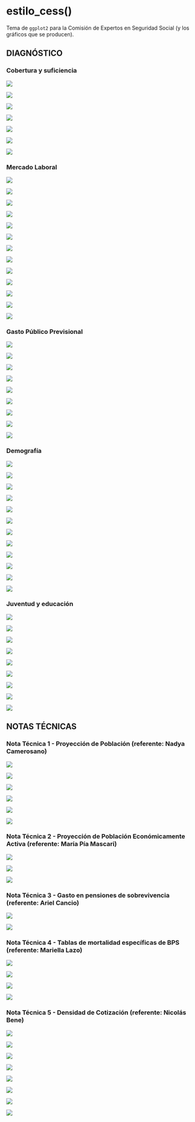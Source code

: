 # estilo_cess()

Tema de `ggplot2` para la Comisión de Expertos en Seguridad Social (y los gráficos que se producen).

## DIAGNÓSTICO

### Cobertura y suficiencia

![](https://github.com/paulapereda/estilo_cess/blob/main/Diagn%C3%B3stico/00_Cobertura%20y%20suficiencia/plots/graf1.png)

![](https://github.com/paulapereda/estilo_cess/blob/main/Diagn%C3%B3stico/00_Cobertura%20y%20suficiencia/plots/graf2.png)

![](https://github.com/paulapereda/estilo_cess/blob/main/Diagn%C3%B3stico/00_Cobertura%20y%20suficiencia/plots/graf3.png)

![](https://github.com/paulapereda/estilo_cess/blob/main/Diagn%C3%B3stico/00_Cobertura%20y%20suficiencia/plots/graf4.png)

![](https://github.com/paulapereda/estilo_cess/blob/main/Diagn%C3%B3stico/00_Cobertura%20y%20suficiencia/plots/graf5.png)

![](https://github.com/paulapereda/estilo_cess/blob/main/Diagn%C3%B3stico/00_Cobertura%20y%20suficiencia/plots/graf6.png)

![](https://github.com/paulapereda/estilo_cess/blob/main/Diagn%C3%B3stico/00_Cobertura%20y%20suficiencia/plots/graf7.png)

### Mercado Laboral

![](https://github.com/paulapereda/estilo_cess/blob/main/Diagn%C3%B3stico/01_Mercado%20Laboral/plots/graf0.png)

![](https://github.com/paulapereda/estilo_cess/blob/main/Diagn%C3%B3stico/01_Mercado%20Laboral/plots/graf1.png)

![](https://github.com/paulapereda/estilo_cess/blob/main/Diagn%C3%B3stico/01_Mercado%20Laboral/plots/graf2.png)

![](https://github.com/paulapereda/estilo_cess/blob/main/Diagn%C3%B3stico/01_Mercado%20Laboral/plots/graf3.png)

![](https://github.com/paulapereda/estilo_cess/blob/main/Diagn%C3%B3stico/01_Mercado%20Laboral/plots/graf4.png)

![](https://github.com/paulapereda/estilo_cess/blob/main/Diagn%C3%B3stico/01_Mercado%20Laboral/plots/graf5.png)

![](https://github.com/paulapereda/estilo_cess/blob/main/Diagn%C3%B3stico/01_Mercado%20Laboral/plots/graf6.png)

![](https://github.com/paulapereda/estilo_cess/blob/main/Diagn%C3%B3stico/01_Mercado%20Laboral/plots/graf7.png)

![](https://github.com/paulapereda/estilo_cess/blob/main/Diagn%C3%B3stico/01_Mercado%20Laboral/plots/graf8.png)

![](https://github.com/paulapereda/estilo_cess/blob/main/Diagn%C3%B3stico/01_Mercado%20Laboral/plots/graf9.png)

![](https://github.com/paulapereda/estilo_cess/blob/main/Diagn%C3%B3stico/01_Mercado%20Laboral/plots/graf10.png)

![](https://github.com/paulapereda/estilo_cess/blob/main/Diagn%C3%B3stico/01_Mercado%20Laboral/plots/graf11.png)

![](https://github.com/paulapereda/estilo_cess/blob/main/Diagn%C3%B3stico/01_Mercado%20Laboral/plots/graf12.png)

### Gasto Público Previsional

![](https://github.com/paulapereda/estilo_cess/blob/main/Diagn%C3%B3stico/02_Gasto%20p%C3%BAblico%20previsional/plots/graf1.png)

![](https://github.com/paulapereda/estilo_cess/blob/main/Diagn%C3%B3stico/02_Gasto%20p%C3%BAblico%20previsional/plots/graf2.png)

![](https://github.com/paulapereda/estilo_cess/blob/main/Diagn%C3%B3stico/02_Gasto%20p%C3%BAblico%20previsional/plots/graf3.png)

![](https://github.com/paulapereda/estilo_cess/blob/main/Diagn%C3%B3stico/02_Gasto%20p%C3%BAblico%20previsional/plots/graf4.png)

![](https://github.com/paulapereda/estilo_cess/blob/main/Diagn%C3%B3stico/02_Gasto%20p%C3%BAblico%20previsional/plots/graf5.png)

![](https://github.com/paulapereda/estilo_cess/blob/main/Diagn%C3%B3stico/02_Gasto%20p%C3%BAblico%20previsional/plots/graf6.png)

![](https://github.com/paulapereda/estilo_cess/blob/main/Diagn%C3%B3stico/02_Gasto%20p%C3%BAblico%20previsional/plots/graf7.png)

![](https://github.com/paulapereda/estilo_cess/blob/main/Diagn%C3%B3stico/02_Gasto%20p%C3%BAblico%20previsional/plots/graf8.png)

![](https://github.com/paulapereda/estilo_cess/blob/main/Diagn%C3%B3stico/02_Gasto%20p%C3%BAblico%20previsional/plots/graf9.png)

### Demografía

![](https://github.com/paulapereda/estilo_cess/blob/main/Diagn%C3%B3stico/04_Demograf%C3%ADa/plots/graf.png)

![](https://github.com/paulapereda/estilo_cess/blob/main/Diagn%C3%B3stico/04_Demograf%C3%ADa/plots/graf0.png)

![](https://github.com/paulapereda/estilo_cess/blob/main/Diagn%C3%B3stico/04_Demograf%C3%ADa/plots/graf1.png)

![](https://github.com/paulapereda/estilo_cess/blob/main/Diagn%C3%B3stico/04_Demograf%C3%ADa/plots/graf2.png)

![](https://github.com/paulapereda/estilo_cess/blob/main/Diagn%C3%B3stico/04_Demograf%C3%ADa/plots/graf3.png)

![](https://github.com/paulapereda/estilo_cess/blob/main/Diagn%C3%B3stico/04_Demograf%C3%ADa/plots/graf4.png)

![](https://github.com/paulapereda/estilo_cess/blob/main/Diagn%C3%B3stico/04_Demograf%C3%ADa/plots/graf5.png)

![](https://github.com/paulapereda/estilo_cess/blob/main/Diagn%C3%B3stico/04_Demograf%C3%ADa/plots/graf6.png)

![](https://github.com/paulapereda/estilo_cess/blob/main/Diagn%C3%B3stico/04_Demograf%C3%ADa/plots/graf7.png)

![](https://github.com/paulapereda/estilo_cess/blob/main/Diagn%C3%B3stico/04_Demograf%C3%ADa/plots/graf8.png)

![](https://github.com/paulapereda/estilo_cess/blob/main/Diagn%C3%B3stico/04_Demograf%C3%ADa/plots/graf9.png)

![](https://github.com/paulapereda/estilo_cess/blob/main/Diagn%C3%B3stico/04_Demograf%C3%ADa/plots/graf10.png)

### Juventud y educación

![](https://github.com/paulapereda/estilo_cess/blob/main/Diagn%C3%B3stico/05_Juventud%20y%20educaci%C3%B3n/plots/graf1.1.png)

![](https://github.com/paulapereda/estilo_cess/blob/main/Diagn%C3%B3stico/05_Juventud%20y%20educaci%C3%B3n/plots/graf1.2.png)

![](https://github.com/paulapereda/estilo_cess/blob/main/Diagn%C3%B3stico/05_Juventud%20y%20educaci%C3%B3n/plots/graf1.3.png)

![](https://github.com/paulapereda/estilo_cess/blob/main/Diagn%C3%B3stico/05_Juventud%20y%20educaci%C3%B3n/plots/graf1.4.png)

![](https://github.com/paulapereda/estilo_cess/blob/main/Diagn%C3%B3stico/05_Juventud%20y%20educaci%C3%B3n/plots/graf1.5.png)

![](https://github.com/paulapereda/estilo_cess/blob/main/Diagn%C3%B3stico/05_Juventud%20y%20educaci%C3%B3n/plots/graf1.6.png)

![](https://github.com/paulapereda/estilo_cess/blob/main/Diagn%C3%B3stico/05_Juventud%20y%20educaci%C3%B3n/plots/graf1.7.png)

![](https://github.com/paulapereda/estilo_cess/blob/main/Diagn%C3%B3stico/05_Juventud%20y%20educaci%C3%B3n/plots/graf1.8.png)

![](https://github.com/paulapereda/estilo_cess/blob/main/Diagn%C3%B3stico/05_Juventud%20y%20educaci%C3%B3n/plots/graf1.9.png)



## NOTAS TÉCNICAS

### Nota Técnica 1 - Proyección de Población (referente: Nadya Camerosano)

![](https://github.com/paulapereda/estilo_cess/blob/d905f1dd5c4847194fb1970ba3c1a1df0178c0bb/Notas%20T%C3%A9cnicas/01_Poblaci%C3%B3n/plots/graf1_nac_tgf.png)

![](https://github.com/paulapereda/estilo_cess/blob/main/Notas%20T%C3%A9cnicas/01_Poblaci%C3%B3n/plots/graf3_esperanza_vida.png)

![](https://github.com/paulapereda/estilo_cess/blob/main/Notas%20T%C3%A9cnicas/01_Poblaci%C3%B3n/plots/graf4_proyeccion_poblacion.png)

![](https://github.com/paulapereda/estilo_cess/blob/main/Notas%20T%C3%A9cnicas/01_Poblaci%C3%B3n/plots/graf5_proyeccion_sexo_poblacion.png)

![](https://github.com/paulapereda/estilo_cess/blob/main/Notas%20T%C3%A9cnicas/01_Poblaci%C3%B3n/plots/graf6_proyeccion_sexo_edad_poblacion.png)

![](https://github.com/paulapereda/estilo_cess/blob/main/Notas%20T%C3%A9cnicas/01_Poblaci%C3%B3n/plots/graf7_piramide.png)

### Nota Técnica 2 - Proyección de Población Económicamente Activa (referente: María Pía Mascari)

![](https://github.com/paulapereda/estilo_cess/blob/main/Notas%20T%C3%A9cnicas/02_PEA/plots/ta_todos.png)

![](https://github.com/paulapereda/estilo_cess/blob/main/Notas%20T%C3%A9cnicas/02_PEA/plots/brecha_proyectada.png)

![](https://github.com/paulapereda/estilo_cess/blob/main/Notas%20T%C3%A9cnicas/02_PEA/plots/pea_proyectada.png)

### Nota Técnica 3 - Gasto en pensiones de sobrevivencia (referente: Ariel Cancio)

![](https://github.com/paulapereda/estilo_cess/blob/main/Notas%20T%C3%A9cnicas/02_Pensiones%20de%20sobrevivencia/plots/graf1.png)

![](https://github.com/paulapereda/estilo_cess/blob/main/Notas%20T%C3%A9cnicas/02_Pensiones%20de%20sobrevivencia/plots/graf2.png)

### Nota Técnica 4 - Tablas de mortalidad específicas de BPS (referente: Mariella Lazo)

![](https://github.com/paulapereda/estilo_cess/blob/main/Notas%20T%C3%A9cnicas/03_Mortalidad%20BPS/plots/graf1.png)

![](https://github.com/paulapereda/estilo_cess/blob/main/Notas%20T%C3%A9cnicas/03_Mortalidad%20BPS/plots/graf2.png)

![](https://github.com/paulapereda/estilo_cess/blob/main/Notas%20T%C3%A9cnicas/03_Mortalidad%20BPS/plots/graf3.png)

![](https://github.com/paulapereda/estilo_cess/blob/main/Notas%20T%C3%A9cnicas/03_Mortalidad%20BPS/plots/graf4.png)

### Nota Técnica 5 - Densidad de Cotización (referente: Nicolás Bene)

![](https://github.com/paulapereda/estilo_cess/blob/main/Notas%20T%C3%A9cnicas/04_Densidad%20de%20cotizaci%C3%B3n/plots/graf1.png)

![](https://github.com/paulapereda/estilo_cess/blob/main/Notas%20T%C3%A9cnicas/04_Densidad%20de%20cotizaci%C3%B3n/plots/graf2.png)

![](https://github.com/paulapereda/estilo_cess/blob/main/Notas%20T%C3%A9cnicas/04_Densidad%20de%20cotizaci%C3%B3n/plots/graf3.png)

![](https://github.com/paulapereda/estilo_cess/blob/main/Notas%20T%C3%A9cnicas/04_Densidad%20de%20cotizaci%C3%B3n/plots/graf4.png)

![](https://github.com/paulapereda/estilo_cess/blob/main/Notas%20T%C3%A9cnicas/04_Densidad%20de%20cotizaci%C3%B3n/plots/graf5.png)

![](https://github.com/paulapereda/estilo_cess/blob/main/Notas%20T%C3%A9cnicas/04_Densidad%20de%20cotizaci%C3%B3n/plots/graf6.png)

![](https://github.com/paulapereda/estilo_cess/blob/main/Notas%20T%C3%A9cnicas/04_Densidad%20de%20cotizaci%C3%B3n/plots/graf7.png)

![](https://github.com/paulapereda/estilo_cess/blob/main/Notas%20T%C3%A9cnicas/04_Densidad%20de%20cotizaci%C3%B3n/plots/graf8.png)
